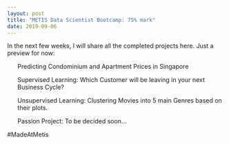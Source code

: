 ```yaml
---
layout: post
title: "METIS Data Scientist Bootcamp: 75% mark"
date: 2019-09-06
---
```


<p><Finally get to explore the creation of a website within github to put all my projects in one place, after completing project 4 today! One more passion project and we would have completed our 12-week data scientist bootcamp at METIS! So much to catch up in terms of the new knowledge and skills picked up in the past 9 weeks. Overwhelming!</p>
<p>In the next few weeks, I will share all the completed projects here. Just a preview for now:</p>
<ul>Predicting Condominium and Apartment Prices in Singapore</ul>
<ul>Supervised Learning: Which Customer will be leaving in your next Business Cycle?</ul>
<ul>Unsupervised Learning: Clustering Movies into 5 main Genres based on their plots.</ul>
<ul>Passion Project: To be decided soon...</ul>
<p>#MadeAtMetis</p>
